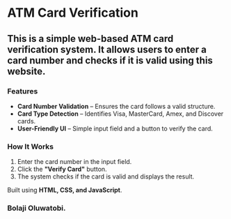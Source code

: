 # ATM Card Verification  

## This is a simple web-based ATM card verification system. It allows users to enter a card number and checks if it is valid using this website.

### Features

- **Card Number Validation** – Ensures the card follows a valid structure.  
- **Card Type Detection** – Identifies Visa, MasterCard, Amex, and Discover cards.  
- **User-Friendly UI** – Simple input field and a button to verify the card.  

### How It Works

1. Enter the card number in the input field.  
2. Click the **"Verify Card"** button.  
3. The system checks if the card is valid and displays the result.  

Built using **HTML, CSS, and JavaScript**.

### Bolaji Oluwatobi.